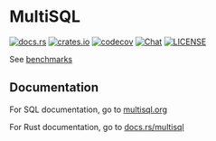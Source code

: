 # MultiSQL
[![docs.rs](https://docs.rs/multisql/badge.svg)](https://docs.rs/multisql)
[![crates.io](https://img.shields.io/crates/v/multisql.svg)](https://crates.io/crates/multisql)
[![codecov](https://codecov.io/gh/KyGost/multisql/branch/main/graph/badge.svg?token=RX0OCX7AJ6)](https://codecov.io/gh/KyGost/multisql)
[![Chat](https://img.shields.io/discord/780298017940176946)](https://discord.gg/C6TDEgzDzY)
[![LICENSE](https://img.shields.io/crates/l/gluesql.svg)](https://github.com/KyGost/multisql/blob/main/LICENSE)

See [benchmarks](./benches)


## Documentation
For SQL documentation, go to [multisql.org](https://multisql.org)

For Rust documentation, go to [docs.rs/multisql](https://docs.rs/multisql/latest/multisql/)
